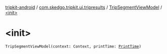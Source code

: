 [tripkit-android](../../index.md) / [com.skedgo.tripkit.ui.tripresults](../index.md) / [TripSegmentViewModel](index.md) / [&lt;init&gt;](./-init-.md)

# &lt;init&gt;

`TripSegmentViewModel(context: Context, printTime: `[`PrintTime`](../../skedgo.tripkit.datetime/-print-time/index.md)`)`